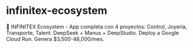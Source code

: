 # infinitex-ecosystem
🚀 INFINITEX Ecosystem - App completa con 4 proyectos: Control, Joyería, Transporte, Talent. DeepSeek + Manus + DeepStudio. Deploy a Google Cloud Run. Genera $3,500-48,000/mes.
